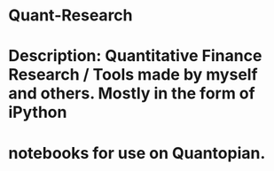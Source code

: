 # Quant-Research
# Description: Quantitative Finance Research / Tools made by myself and others. Mostly in the form of iPython
# notebooks for use on Quantopian. 
